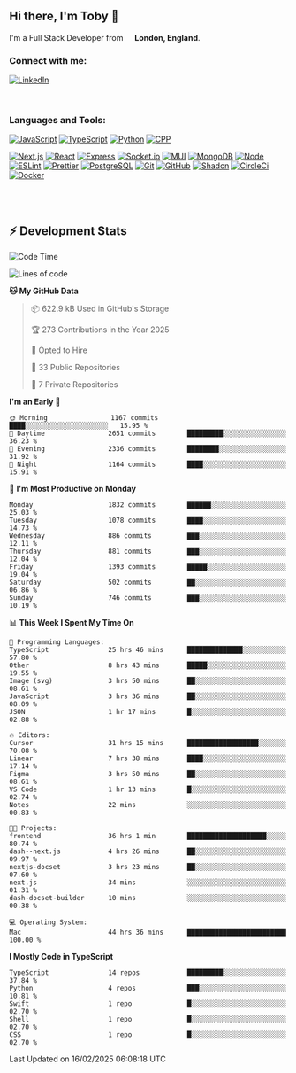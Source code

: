 ## Hi there, I'm Toby 👋

I'm a Full Stack Developer from <img src="https://cdn-icons-png.flaticon.com/512/197/197374.png" width="13" /> **London, England**.

### Connect with me:

[![LinkedIn][linkedin-shield]][linkedin-url]

<br />

### Languages and Tools:

[![JavaScript][JavaScript]][JavaScript-url] [![TypeScript][TypeScript]][TypeScript-url] [![Python][Python]][Python-url] [![CPP][CPP]][CPP-url]

[![Next.js][Next.js]][Next-url] [![React][React.js]][React-url] [![Express][Express.js]][Express-url] [![Socket.io][SocketIo]][SocketIo-url] [![MUI][MUI]][MUI-url] [![MongoDB][MongoDB]][Mongo-url] [![Node][Node.js]][Node-url] [![ESLint][ESLint]][ESLint-url] [![Prettier][Prettier]][Prettier-url] [![PostgreSQL][PostgreSQL]][PostgreSQL-url] [![Git][Git]][Git-url] [![GitHub][GitHub]][GitHub-url] [![Shadcn][Shadcn]][Shadcn-url] [![CircleCi][CircleCi]][CircleCi-url] [![Docker][Docker]][Docker-url]

<br />
<br />

## :zap: Development Stats

<!--START_SECTION:waka-->
![Code Time](http://img.shields.io/badge/Code%20Time-1%2C181%20hrs%2050%20mins-blue)

![Lines of code](https://img.shields.io/badge/From%20Hello%20World%20I%27ve%20Written-3.3%20million%20lines%20of%20code-blue)

**🐱 My GitHub Data** 

> 📦 622.9 kB Used in GitHub's Storage 
 > 
> 🏆 273 Contributions in the Year 2025
 > 
> 💼 Opted to Hire
 > 
> 📜 33 Public Repositories 
 > 
> 🔑 7 Private Repositories 
 > 
**I'm an Early 🐤** 

```text
🌞 Morning                1167 commits        ████░░░░░░░░░░░░░░░░░░░░░   15.95 % 
🌆 Daytime                2651 commits        █████████░░░░░░░░░░░░░░░░   36.23 % 
🌃 Evening                2336 commits        ████████░░░░░░░░░░░░░░░░░   31.92 % 
🌙 Night                  1164 commits        ████░░░░░░░░░░░░░░░░░░░░░   15.91 % 
```
📅 **I'm Most Productive on Monday** 

```text
Monday                   1832 commits        ██████░░░░░░░░░░░░░░░░░░░   25.03 % 
Tuesday                  1078 commits        ████░░░░░░░░░░░░░░░░░░░░░   14.73 % 
Wednesday                886 commits         ███░░░░░░░░░░░░░░░░░░░░░░   12.11 % 
Thursday                 881 commits         ███░░░░░░░░░░░░░░░░░░░░░░   12.04 % 
Friday                   1393 commits        █████░░░░░░░░░░░░░░░░░░░░   19.04 % 
Saturday                 502 commits         ██░░░░░░░░░░░░░░░░░░░░░░░   06.86 % 
Sunday                   746 commits         ███░░░░░░░░░░░░░░░░░░░░░░   10.19 % 
```


📊 **This Week I Spent My Time On** 

```text
💬 Programming Languages: 
TypeScript               25 hrs 46 mins      ██████████████░░░░░░░░░░░   57.80 % 
Other                    8 hrs 43 mins       █████░░░░░░░░░░░░░░░░░░░░   19.55 % 
Image (svg)              3 hrs 50 mins       ██░░░░░░░░░░░░░░░░░░░░░░░   08.61 % 
JavaScript               3 hrs 36 mins       ██░░░░░░░░░░░░░░░░░░░░░░░   08.09 % 
JSON                     1 hr 17 mins        █░░░░░░░░░░░░░░░░░░░░░░░░   02.88 % 

🔥 Editors: 
Cursor                   31 hrs 15 mins      ██████████████████░░░░░░░   70.08 % 
Linear                   7 hrs 38 mins       ████░░░░░░░░░░░░░░░░░░░░░   17.14 % 
Figma                    3 hrs 50 mins       ██░░░░░░░░░░░░░░░░░░░░░░░   08.61 % 
VS Code                  1 hr 13 mins        █░░░░░░░░░░░░░░░░░░░░░░░░   02.74 % 
Notes                    22 mins             ░░░░░░░░░░░░░░░░░░░░░░░░░   00.83 % 

🐱‍💻 Projects: 
frontend                 36 hrs 1 min        ████████████████████░░░░░   80.74 % 
dash--next.js            4 hrs 26 mins       ██░░░░░░░░░░░░░░░░░░░░░░░   09.97 % 
nextjs-docset            3 hrs 23 mins       ██░░░░░░░░░░░░░░░░░░░░░░░   07.60 % 
next.js                  34 mins             ░░░░░░░░░░░░░░░░░░░░░░░░░   01.31 % 
dash-docset-builder      10 mins             ░░░░░░░░░░░░░░░░░░░░░░░░░   00.38 % 

💻 Operating System: 
Mac                      44 hrs 36 mins      █████████████████████████   100.00 % 
```

**I Mostly Code in TypeScript** 

```text
TypeScript               14 repos            █████████░░░░░░░░░░░░░░░░   37.84 % 
Python                   4 repos             ███░░░░░░░░░░░░░░░░░░░░░░   10.81 % 
Swift                    1 repo              █░░░░░░░░░░░░░░░░░░░░░░░░   02.70 % 
Shell                    1 repo              █░░░░░░░░░░░░░░░░░░░░░░░░   02.70 % 
CSS                      1 repo              █░░░░░░░░░░░░░░░░░░░░░░░░   02.70 % 
```




 Last Updated on 16/02/2025 06:08:18 UTC
<!--END_SECTION:waka-->


<!-- MARKDOWN LINKS & IMAGES -->
<!-- https://www.markdownguide.org/basic-syntax/#reference-style-links -->

[CPP-url]: https://cplusplus.com/
[CPP]: https://img.shields.io/badge/-C++-blue?style=for-the-badge&logo=cplusplus
[JavaScript-url]: https://developer.mozilla.org/en-US/docs/Web/JavaScript
[JavaScript]: https://shields.io/badge/JavaScript-F7DF1E?logo=JavaScript&logoColor=000&style=for-the-badge
[TypeScript-url]: https://www.typescriptlang.org/
[TypeScript]: https://shields.io/badge/TypeScript-3178C6?logo=TypeScript&logoColor=FFF&style=for-the-badge
[Python-url]: https://www.python.org/
[Python]: https://img.shields.io/badge/python-3670A0?style=for-the-badge&logo=python&logoColor=ffdd54
[linkedin-shield]: https://img.shields.io/badge/LinkedIn-0077B5?style=for-the-badge&logo=linkedin&logoColor=white
[linkedin-url]: https://linkedin.com/in/toby-dixon-smith/
[Next.js]: https://img.shields.io/badge/next.js-000000?style=for-the-badge&logo=nextdotjs&logoColor=white
[Next-url]: https://nextjs.org/
[React.js]: https://img.shields.io/badge/React-20232A?style=for-the-badge&logo=react&logoColor=61DAFB
[React-url]: https://reactjs.org/
[Express.js]: https://img.shields.io/badge/Express.js-404D59?style=for-the-badge&logo=express
[Express-url]: https://expressjs.com/
[Node.js]: https://img.shields.io/badge/Node.js-43853D?style=for-the-badge&logo=node.js&logoColor=white
[Node-url]: https://nodejs.org/
[MongoDB]: https://img.shields.io/badge/MongoDB-4EA94B?style=for-the-badge&logo=mongodb&logoColor=white
[Mongo-url]: https://www.mongodb.com/
[ESLint]: https://img.shields.io/badge/eslint-3A33D1?style=for-the-badge&logo=eslint&logoColor=white
[ESLint-url]: https://eslint.org/
[Prettier]: https://img.shields.io/badge/prettier-1A2C34?style=for-the-badge&logo=prettier&logoColor=F7BA3E
[Prettier-url]: https://prettier.io/
[SocketIo-url]: https://socket.io/
[SocketIo]: https://img.shields.io/badge/Socket.io-010101?style=for-the-badge&logo=socket.io&badgeColor=010101
[MUI-url]: https://mui.com/
[MUI]: https://img.shields.io/badge/MUI-%230081CB.svg?style=for-the-badge&logo=mui&logoColor=white
[PostgreSQL-url]: https://www.postgresql.org/
[PostgreSQL]: https://img.shields.io/badge/postgresql-4169e1?style=for-the-badge&logo=postgresql&logoColor=white
[Git-url]: https://git-scm.com/
[Git]: https://img.shields.io/badge/GIT-E44C30?style=for-the-badge&logo=git&logoColor=white
[GitHub-url]: https://github.com/
[GitHub]: https://img.shields.io/badge/GitHub-100000?style=for-the-badge&logo=github&logoColor=white
[Shadcn-url]: https://ui.shadcn.com/
[Shadcn]: https://img.shields.io/badge/shadcn%2Fui-000?logo=shadcnui&logoColor=fff&style=for-the-badge
[CircleCi-url]: https://ui.shadcn.com/
[CircleCi]: https://img.shields.io/badge/circleci-343434?logo=circleci&logoColor=fff&style=for-the-badge
[Docker-url]: https://ui.shadcn.com/
[Docker]: https://img.shields.io/badge/docker-2496ED?logo=docker&logoColor=fff&style=for-the-badge
